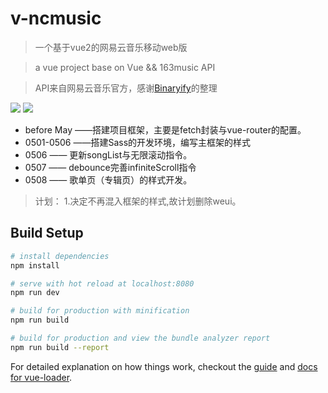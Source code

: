 # v-ncmusic 
> 一个基于vue2的网易云音乐移动web版

> a vue project base on Vue && 163music API

> API来自网易云音乐官方，感谢[Binaryify](https://github.com/Binaryify/NeteaseCloudMusicApi)的整理

<img src="https://github.com/ron0115/v-ncmusic/blob/master/screenshots/songlist1.png">
<img src="https://github.com/ron0115/v-ncmusic/blob/master/screenshots/albumDetail.png">

- before May ——搭建项目框架，主要是fetch封装与vue-router的配置。
- 0501-0506 ——搭建Sass的开发环境，编写主框架的样式
- 0506 —— 更新songList与无限滚动指令。
- 0507 —— debounce完善infiniteScroll指令
- 0508 —— 歌单页（专辑页）的样式开发。

> 计划：
1.决定不再混入框架的样式,故计划删除weui。

## Build Setup

``` bash
# install dependencies
npm install

# serve with hot reload at localhost:8080
npm run dev

# build for production with minification
npm run build

# build for production and view the bundle analyzer report
npm run build --report
```

For detailed explanation on how things work, checkout the [guide](http://vuejs-templates.github.io/webpack/) and [docs for vue-loader](http://vuejs.github.io/vue-loader).
